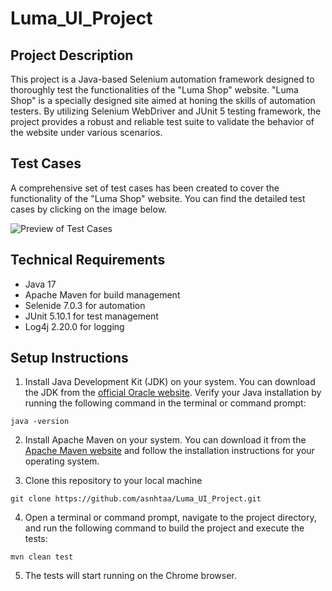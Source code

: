 # Luma_UI_Project

## Project Description

This project is a Java-based Selenium automation framework designed to thoroughly test the functionalities of the "Luma Shop" website. "Luma Shop" is a specially designed site aimed at honing the skills of automation testers. By utilizing Selenium WebDriver and JUnit 5 testing framework, the project provides a robust and reliable test suite to validate the behavior of the website under various scenarios.

## Test Cases

A comprehensive set of test cases has been created to cover the functionality of the "Luma Shop" website. You can find the detailed test cases by clicking on the image below.

![Preview of Test Cases](https://blue-hellebore-94d.notion.site/7393777ab5b945498b57d686c38efa0d?v=eadcfef235bf42798a504ac28689da30)

## Technical Requirements

* Java 17
* Apache Maven for build management
* Selenide 7.0.3 for automation
* JUnit 5.10.1 for test management
* Log4j 2.20.0 for logging

## Setup Instructions

1) Install Java Development Kit (JDK) on your system. You can download the JDK from the [official Oracle website](https://www.oracle.com/). Verify your Java installation by running the following command in the terminal or command prompt:
   
```
java -version
```

2) Install Apache Maven on your system. You can download it from the [Apache Maven website](https://maven.apache.org/) and follow the installation instructions for your operating system.

3) Clone this repository to your local machine

```
git clone https://github.com/asnhtaa/Luma_UI_Project.git
```

4) Open a terminal or command prompt, navigate to the project directory, and run the following command to build the project and execute the tests:

```
mvn clean test
```

5) The tests will start running on the Chrome browser.
   

